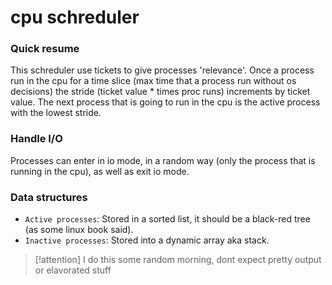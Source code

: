 # cpu schreduler

### Quick resume

This schreduler use tickets to give
processes 'relevance'. Once a process run
in the cpu for a time slice (max time that a process
run without os decisions) the stride (ticket value * times proc runs)
increments by ticket value. The next process that is going to run
in the cpu is the active process with the lowest stride.

### Handle I/O

Processes can enter in io mode, in a random way
(only the process that is running in the cpu),
as well as exit io mode.

### Data structures

 - `Active processes`: Stored in a sorted list,
 it should be a black-red tree (as some linux book said).
 - `Inactive processes`: Stored into a dynamic array aka stack.

> [!attention]
> I do this some random morning, dont expect pretty output or elavorated stuff
